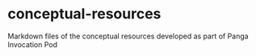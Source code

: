# conceptual-resources
Markdown files of the conceptual resources developed as part of Panga Invocation Pod 

